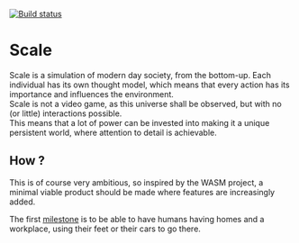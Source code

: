 [![Build status](https://github.com/Uriopass/Scale/workflows/rust-build/badge.svg)](#)

# Scale

Scale is a simulation of modern day society, from the bottom-up. 
Each individual has its own thought model, which means that every action has its importance and influences the environment.  
Scale is not a video game, as this universe shall be observed, but with no (or little) interactions possible.  
This means that a lot of power can be invested into making it a unique persistent world,
where attention to detail is achievable. 

## How ?  
This is of course very ambitious, so inspired by the WASM project,
a minimal viable product should be made where features are increasingly added.

The first [milestone](https://github.com/Uriopass/Scale/projects/1) is to be able to have humans having homes and a workplace,
using their feet or their cars to go there.  
